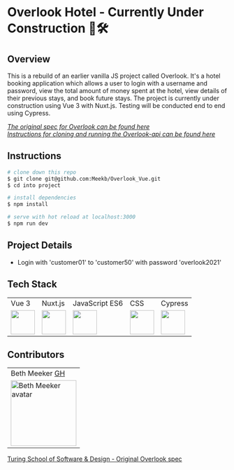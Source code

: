 # Overlook Hotel - Currently Under Construction 🦺🛠

## Overview
This is a rebuild of an earlier vanilla JS project called Overlook. It's a hotel booking application which allows a user to login with a username and password, view the total amount of money spent at the hotel, view details of their previous stays, and book future stays. The project is currently under construction using Vue 3 with Nuxt.js. Testing will be conducted end to end using Cypress.  

*[The original spec for Overlook can be found here](https://frontend.turing.edu/projects/overlook.html)*  
*[Instructions for cloning and running the Overlook-api can be found here](https://github.com/turingschool-examples/overlook-api)*

## Instructions

```bash
# clone down this repo
$ git clone git@github.com:Meekb/Overlook_Vue.git 
$ cd into project

# install dependencies
$ npm install

# serve with hot reload at localhost:3000
$ npm run dev
```

## Project Details
  * Login with 'customer01' to 'customer50' with password 'overlook2021'

## Tech Stack
<table>
  <tr>
    <td>Vue 3</td>
    <td>Nuxt.js</td>
    <td>JavaScript ES6</td>
    <td>CSS</td>
    <td>Cypress</td>
  </tr>
  <tr>
    <td><img width="55" src="https://raw.githubusercontent.com/gilbarbara/logos/master/logos/vue.svg"/></td>
    <td><img width="55" src="https://raw.githubusercontent.com/gilbarbara/logos/master/logos/nuxt.svg"/></td>   
    <td><img width="55" src="https://raw.githubusercontent.com/gilbarbara/logos/master/logos/javascript.svg"/></td>
    <td><img width="55" src="https://raw.githubusercontent.com/gilbarbara/logos/master/logos/css-3.svg"/></td>
    <td><img width="55" src="https://raw.githubusercontent.com/gilbarbara/logos/master/logos/cypress.svg"/></td>
  </tr>
</table>

## Contributors
<table>
  <tr>
   <td> Beth Meeker <a href="https://github.com/meekb">GH</td>
  </tr>
  </tr>
    <td><img src="https://avatars.githubusercontent.com/u/76264735?v=4" alt="Beth Meeker avatar"
    width="150" height="auto" /></td>
  </tr>
</table>

[Turing School of Software & Design - Original Overlook spec](https://frontend.turing.edu/projects/overlook.html)
